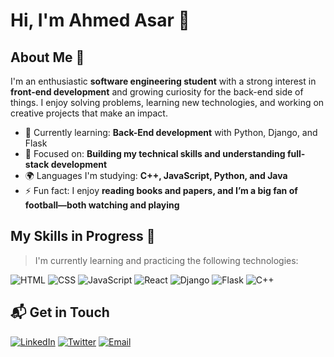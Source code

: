 # Hi, I'm Ahmed Asar 👋

## About Me 🚀

I'm an enthusiastic **software engineering student** with a strong interest in **front-end development** and growing curiosity for the back-end side of things. I enjoy solving problems, learning new technologies, and working on creative projects that make an impact.

- 🌱 Currently learning: **Back-End development** with Python, Django, and Flask
- 🔭 Focused on: **Building my technical skills and understanding full-stack development**
- 🌍 Languages I'm studying: **C++, JavaScript, Python, and Java**
- ⚡ Fun fact: I enjoy **reading books and papers, and I’m a big fan of football—both watching and playing**

## My Skills in Progress 🧠

> I'm currently learning and practicing the following technologies:

![HTML](https://img.shields.io/badge/-HTML-E34F26?style=flat-square&logo=html5&logoColor=white)
![CSS](https://img.shields.io/badge/-CSS-1572B6?style=flat-square&logo=css3&logoColor=white)
![JavaScript](https://img.shields.io/badge/-JavaScript-F7DF1E?style=flat-square&logo=javascript&logoColor=black)
![React](https://img.shields.io/badge/-React-61DAFB?style=flat-square&logo=react&logoColor=black)
![Django](https://img.shields.io/badge/Django-092E20?style=flat-square&logo=django&logoColor=white)
![Flask](https://img.shields.io/badge/Flask-000000?style=flat-square&logo=flask&logoColor=white)
![C++](https://img.shields.io/badge/C++-00599C?style=flat-square&logo=c%2B%2B&logoColor=white)

## 📬 Get in Touch

[![LinkedIn](https://img.shields.io/badge/LinkedIn-0A66C2?style=flat-square&logo=linkedin&logoColor=white)](https://www.linkedin.com/in/ahmed-asar-466aa5283/)
[![Twitter](https://img.shields.io/badge/Twitter-1DA1F2?style=flat-square&logo=twitter&logoColor=white)](https://twitter.com/AhmedAsar22)
[![Email](https://img.shields.io/badge/Email-ahmedasar22@outlook.com-D14836?style=flat-square&logo=gmail&logoColor=white)](mailto:ahmedasar22@outlook.com)
